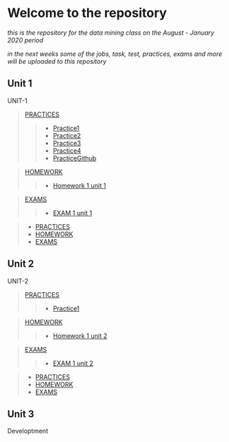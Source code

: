 
# Welcome to the repository

_this is the repository for the data mining class on the August - January 2020 period_

_in the next weeks some of the jobs, task, test, practices, exams and more will be uploaded to this repository_

## Unit 1

UNIT-1

>[PRACTICES](https://github.com/Israel-quintero-navarro/Data-Mining-AG-JAN2020/tree/UNIT-1/PRACTIES)
>>* [Practice1](https://github.com/Israel-quintero-navarro/Data-Mining-AG-JAN2020/blob/UNIT-1/PRACTIES/Practice1.md)
>>* [Practice2](https://github.com/Israel-quintero-navarro/Data-Mining-AG-JAN2020/blob/UNIT-1/PRACTIES/Practice2.md)
>>* [Practice3](https://github.com/Israel-quintero-navarro/Data-Mining-AG-JAN2020/blob/UNIT-1/PRACTIES/Practice3.md)
>>* [Practice4](https://github.com/Israel-quintero-navarro/Data-Mining-AG-JAN2020/blob/UNIT-1/PRACTIES/Practice4.md)
>>* [PracticeGithub](https://github.com/Israel-quintero-navarro/Data-Mining-AG-JAN2020/blob/UNIT-1/PRACTIES/PracticeGitHub.md)

>[HOMEWORK](https://github.com/Israel-quintero-navarro/Data-Mining-AG-JAN2020/tree/UNIT-1/HOMEWORKS)
>>* [Homework 1 unit 1](https://github.com/Israel-quintero-navarro/Data-Mining-AG-JAN2020/blob/UNIT-1/HOMEWORKS/Homework1U1.md)

>[EXAMS](https://github.com/Israel-quintero-navarro/Data-Mining-AG-JAN2020/tree/UNIT-1/EXAMS)
>>* [EXAM 1 unit 1](https://github.com/Israel-quintero-navarro/Data-Mining-AG-JAN2020/blob/UNIT-1/EXAMS/ExamUnit1.md
)

> * [PRACTICES](https://github.com/Israel-quintero-navarro/Data-Mining-AG-JAN2020/tree/UNIT-1/PRACTIES)
> * [HOMEWORK](https://github.com/Israel-quintero-navarro/Data-Mining-AG-JAN2020/tree/UNIT-1/HOMEWORKS)
> * [EXAMS](https://github.com/Israel-quintero-navarro/Data-Mining-AG-JAN2020/tree/UNIT-1/EXAMS)


## Unit 2

UNIT-2

>[PRACTICES](https://github.com/Israel-quintero-navarro/Data-Mining-AG-JAN2020/tree/UNIT-2/PRACTIES)
>>* [Practice1](https://github.com/Israel-quintero-navarro/Data-Mining-AG-JAN2020/blob/UNIT-2/PRACTIES/Practice1U2.md)

>[HOMEWORK](https://github.com/Israel-quintero-navarro/Data-Mining-AG-JAN2020/tree/UNIT-2/HOMEWORKS)
>>* [Homework 1 unit 2](https://github.com/Israel-quintero-navarro/Data-Mining-AG-JAN2020/blob/UNIT-2/HOMEWORKS/Homework1U2.md)

>[EXAMS](https://github.com/Israel-quintero-navarro/Data-Mining-AG-JAN2020/tree/UNIT-2/Exam)
>>* [EXAM 1 unit 2](https://github.com/Israel-quintero-navarro/Data-Mining-AG-JAN2020/blob/UNIT-2/Exam/ExamU2.md)


> * [PRACTICES](https://github.com/Israel-quintero-navarro/Data-Mining-AG-JAN2020/tree/UNIT-2/PRACTIES)
> * [HOMEWORK](https://github.com/Israel-quintero-navarro/Data-Mining-AG-JAN2020/tree/UNIT-2/HOMEWORKS)
> * [EXAMS](https://github.com/Israel-quintero-navarro/Data-Mining-AG-JAN2020/tree/UNIT-2/Exam)


## Unit 3

Developtment

